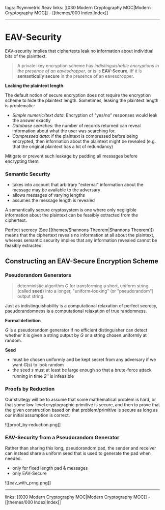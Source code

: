 tags: #symmetric #eav
links:  [[030 Modern Cryptography MOC|Modern Cryptography MOC]] - [[themes/000 Index|Index]]

---
# EAV-Security

EAV-security implies that ciphertexts leak no information about individual bits of the plainttext.

> A private-key encryption scheme has *indistinguishable encryptions in the presence of an eavesdropper*, or is is **EAV-Secure**, iff it is **semantically secure** in the presence of an eavesdropper.

**Leaking the plaintext length**

The default notion of secure encryption does not require the encryption scheme to hide the plaintext length. Sometimes, leaking the plaintext length is problematic:
- *Simple numeric/text data*: Encryption of "yes/no" responses would leak the answer exactly
- *Database searches*: the number of records returned can reveal information about what the user was searching for.
- *Compressed data*: if the plaintext is compressed before being encrypted, then information about the plaintext might be revealed (e.g. that the original plaintext has a lot of redundancy)

Mitigate or prevent such leakage by padding all messages before encrypting them.

### Semantic Security

- takes into account that arbitrary "external" information about the message may be available to the adversary
- allows messages of varying lengths
- assumes the message length is revealed

A semantically secure cryptosystem is one where only negligible information about the plaintext can be feasibly extracted from the ciphertext.

Perfect secrecy (See [[themes/Shannons Theorem|Shannons Theorem]]) means that the ciphertext reveals no information at all about the plaintext, whereas semantic security implies that any information revealed cannot be feasibly extracted.

## Constructing an EAV-Secure Encryption Scheme

### Pseudorandom Generators

> deterministic algorithm $G$ for transforming a short, uniform string (called **seed**) into a longer, "uniform-looking" (or "pseudorandom") output string.

Just as indistinguishability is a computational relaxation of perfect secrecy, pseudorandomness is a computational relaxation of true randomness.

**Formal definition**

$G$ is a pseudorandom generator if no efficient distinguisher can detect whether it is given a string output by $G$ or a string chosen uniformly at random.

**Seed**

- must be chosen uniformly and be kept secret from any adversary if we want $G(s)$ to look random
- the seed $s$ must at least be large enough so that a brute-force attack running in time $2^n$ is infeasible

### Proofs by Reduction

Our strategy will be to assume that some mathematical problem is hard, or that some low-level cryptographic primitive is secure, and then to prove that the given construction based on that problem/primitive is secure as long as our initial assumption is correct.

![[proof_by-reduction.png]]

### EAV-Security from a Pseudorandom Generator

Rather than sharing this long, pseudorandom pad, the sender and receiver can instead share a uniform seed that is used to generate the pad when needed.

- only for fixed length pad & messages
- only EAV-Secure

![[eav_with_prng.png]]

---
links:  [[030 Modern Cryptography MOC|Modern Cryptography MOC]] - [[themes/000 Index|Index]]